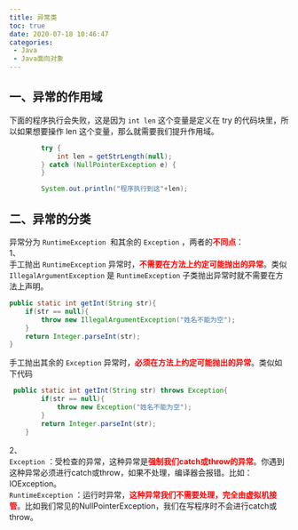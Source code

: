 ```yaml
---
title: 异常类
toc: true
date: 2020-07-18 10:46:47
categories:
 - Java
 - Java面向对象
---
```

<meta name="referrer" content="no-referrer"/>

## 一、异常的作用域
下面的程序执行会失败，这是因为 `int len` 这个变量是定义在 try 的代码块里，所以如果想要操作 len 这个变量，那么就需要我们提升作用域。
```java
        try {
            int len = getStrLength(null);
        } catch (NullPointerException e) {
        }

        System.out.println("程序执行到这"+len);
```
## 二、异常的分类
异常分为 `RuntimeException`  和其余的 `Exception` ，两者的<font color=red>**不同点**</font>：<br />1、<br />手工抛出 `RuntimeException` 异常时，<font color=red>**不需要在方法上约定可能抛出的异常**</font>。类似 `IllegalArgumentException` 是 `RuntimeException` 子类抛出异常时就不需要在方法上声明。
```java
public static int getInt(String str){
    if(str == null){
        throw new IllegalArgumentException("姓名不能为空");
    }
    return Integer.parseInt(str);
}
```
手工抛出其余的 `Exception` 异常时，<font color=red>**必须在方法上约定可能抛出的异常**</font>。类似如下代码
```java
 public static int getInt(String str) throws Exception{
        if(str == null){
            throw new Exception("姓名不能为空");
        }
        return Integer.parseInt(str);
    }
```
2、<br />`Exception` ：受检查的异常，这种异常是<font color=red>**强制我们catch或throw的异常**</font>。你遇到这种异常必须进行catch或throw，如果不处理，编译器会报错。比如：IOException。<br />`RuntimeException` ：运行时异常，<font color=red>**这种异常我们不需要处理，完全由虚拟机接管**</font>。比如我们常见的NullPointerException，我们在写程序时不会进行catch或throw。